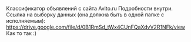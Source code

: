 Классификатор объявлений с сайта Avito.ru
Подробности внутри.
Ссылка на выборку данных (она должна быть в одной папке с исполняемым):
https://drive.google.com/file/d/0B1RmSd_tWx4CUnFQaXdvV2R1NFk/view
Как то так :)
